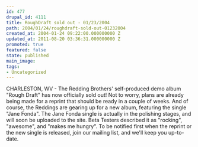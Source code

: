 ```yaml
---
id: 477
drupal_id: 4111
title: RoughDraft sold out - 01/23/2004
path: 2004/01/24/roughdraft-sold-out-01232004
created_at: 2004-01-24 09:22:00.000000000 Z
updated_at: 2011-08-20 03:36:31.000000000 Z
promoted: true
featured: false
state: published
main_image: 
tags:
- Uncategorized
---
```

CHARLESTON, WV - The Redding Brothers' self-produced demo album "Rough Draft" has now officially sold out! Not to worry, plans are already being made for a reprint that should be ready in a couple of weeks. And of course, the Reddings are gearing up for a new album, featuring the single "Jane Fonda". The Jane Fonda single is actually in the polishing stages, and will soon be uploaded to the site. Beta Testers described it as "rocking", "awesome", and "makes me hungry". To be notified first when the reprint or the new single is released, join our mailing list, and we'll keep you up-to-date.
